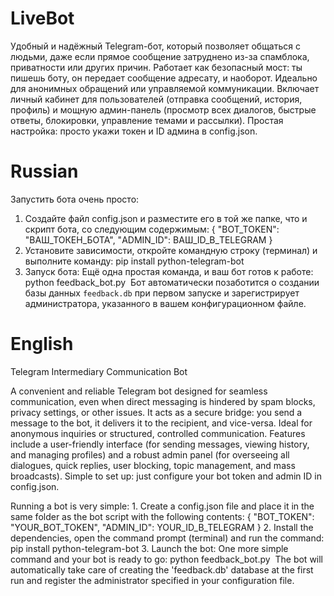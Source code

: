 # LiveBot
Удобный и надёжный Telegram-бот, который позволяет общаться с людьми, даже если прямое сообщение затруднено из-за спамблока, приватности или других причин. Работает как безопасный мост: ты пишешь боту, он передает сообщение адресату, и наоборот. Идеально для анонимных обращений или управляемой коммуникации. Включает личный кабинет для пользователей (отправка сообщений, история, профиль) и мощную админ-панель (просмотр всех диалогов, быстрые ответы, блокировки, управление темами и рассылки). Простая настройка: просто укажи токен и ID админа в config.json.

# Russian
Запустить бота очень просто:
1. Создайте файл config.json и разместите его в той же папке, что и скрипт бота, со следующим содержимым:
    {
        "BOT_TOKEN": "ВАШ_ТОКЕН_БОТА",
        "ADMIN_ID": ВАШ_ID_В_TELEGRAM
    }
2.  Установите зависимости, откройте командную строку (терминал) и выполните команду:
    pip install python-telegram-bot
3.  Запуск бота: Ещё одна простая команда, и ваш бот готов к работе:
    python feedback_bot.py
​
Бот автоматически позаботится о создании базы данных `feedback.db` при первом запуске и зарегистрирует администратора, указанного в вашем конфигурационном файле.

# English
Telegram Intermediary Communication Bot

A convenient and reliable Telegram bot designed for seamless communication, even when direct messaging is hindered by spam blocks, privacy settings, or other issues. It acts as a secure bridge: you send a message to the bot, it delivers it to the recipient, and vice-versa. Ideal for anonymous inquiries or structured, controlled communication. Features include a user-friendly interface (for sending messages, viewing history, and managing profiles) and a robust admin panel (for overseeing all dialogues, quick replies, user blocking, topic management, and mass broadcasts). Simple to set up: just configure your bot token and admin ID in config.json.

Running a bot is very simple: 1. Create a config.json file and place it in the same folder as the bot script with the following contents: { "BOT_TOKEN": "YOUR_BOT_TOKEN", "ADMIN_ID": YOUR_ID_B_TELEGRAM } 2. Install the dependencies, open the command prompt (terminal) and run the command: pip install python-telegram-bot 3. Launch the bot: One more simple command and your bot is ready to go: python feedback_bot.py ​ The bot will automatically take care of creating the 'feedback.db' database at the first run and register the administrator specified in your configuration file.

